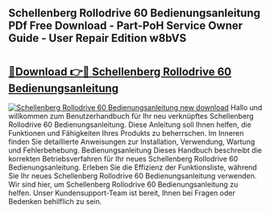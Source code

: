 ## Schellenberg Rollodrive 60 Bedienungsanleitung PDf Free Download - Part-PoH Service Owner Guide - User Repair Edition w8bVS

# <h2><a href="http://df587h5.blite.top/?on=Schellenberg+Rollodrive+60+Bedienungsanleitung">🔗Download 👉🔴 Schellenberg Rollodrive 60 Bedienungsanleitung</a></h2>

[![Schellenberg Rollodrive 60 Bedienungsanleitung new download](https://i.imgur.com/lujVjoI.png)](http://df587h5.blite.top/?on=Schellenberg+Rollodrive+60+Bedienungsanleitung)
Hallo und willkommen zum Benutzerhandbuch für Ihr neu verknüpftes Schellenberg Rollodrive 60 Bedienungsanleitung. Diese Anleitung soll Ihnen helfen, die Funktionen und Fähigkeiten Ihres Produkts zu beherrschen. Im Inneren finden Sie detaillierte Anweisungen zur Installation, Verwendung, Wartung und Fehlerbehebung. Bedienungsanleitung Dieses Handbuch beschreibt die korrekten Betriebsverfahren für Ihr neues Schellenberg Rollodrive 60 Bedienungsanleitung. Erleben Sie die Effizienz der Funktionsliste, während Sie Ihr neues Schellenberg Rollodrive 60 Bedienungsanleitung verwenden. Wir sind hier, um Schellenberg Rollodrive 60 Bedienungsanleitung zu helfen. Unser Kundensupport-Team ist bereit, Ihnen bei Fragen oder Bedenken behilflich zu sein.
